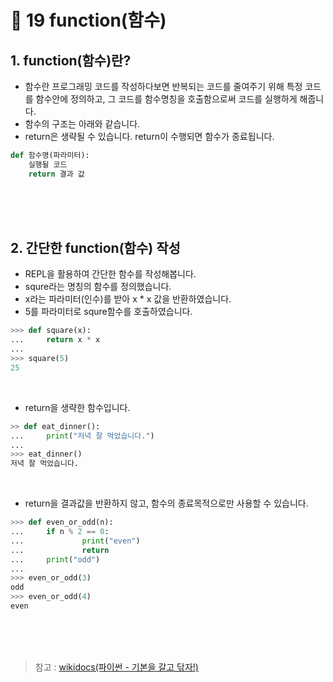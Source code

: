 # 📝 19 function(함수)
## 1. function(함수)란?
* 함수란 프로그래밍 코드를 작성하다보면 반복되는 코드를 줄여주기 위해 특정 코드를 함수안에 정의하고, 그 코드를 함수명칭을 호출함으로써 코드를 실행하게 해줍니다.
* 함수의 구조는 아래와 같습니다.
* return은 생략될 수 있습니다. return이 수행되면 함수가 종료됩니다.
```python
def 함수명(파라미터):
    실행될 코드
    return 결과 값
```



<br/><br/><br/>
## 2. 간단한 function(함수) 작성
* REPL을 활용하여 간단한 함수를 작성해봅니다.
* squre라는 명칭의 함수를 정의했습니다.
* x라는 파라미터(인수)를 받아 x * x 값을 반환하였습니다.
* 5를 파라미터로 squre함수를 호출하였습니다.
```python
>>> def square(x):
...     return x * x
... 
>>> square(5)
25
```
<br/>

* return을 생략한 함수입니다.
```python
>> def eat_dinner():
...     print("저녁 잘 먹었습니다.")
... 
>>> eat_dinner()
저녁 잘 먹었습니다.
```
<br/>

* return을 결과값을 반환하지 않고, 함수의 종료목적으로만 사용할 수 있습니다.
```python
>>> def even_or_odd(n):
...     if n % 2 == 0:
...             print("even")
...             return
...     print("odd")
... 
>>> even_or_odd(3)
odd
>>> even_or_odd(4)
even
```


<br/><br/><br/>
> 참고 : [wikidocs(파이썬 - 기본을 갈고 닦자!)](https://wikidocs.net/16047)
